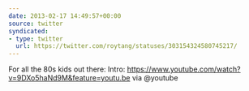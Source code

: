 ```yaml
---
date: 2013-02-17 14:49:57+00:00
source: twitter
syndicated:
- type: twitter
  url: https://twitter.com/roytang/statuses/303154324580745217/
---
```


For all the 80s kids out there: Intro: https://www.youtube.com/watch?v=9DXo5haNd9M&feature=youtu.be via @youtube
